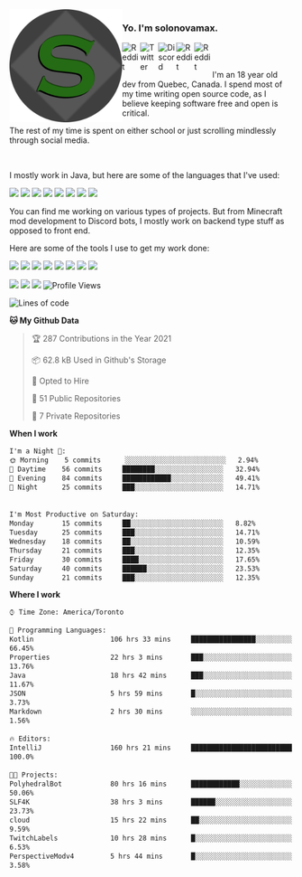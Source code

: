 <!-- dummy -->

<img align="left" alt="Avatar" width="200px" src="https://raw.githubusercontent.com/solonovamax/solonovamax/main/solonovamax-circle.png" />

### Yo. I'm solonovamax.

<a href="https://gitlab.com/solonovamax">
    <img align="left" alt="Reddit" width="32px" src="https://img.icons8.com/color/2x/gitlab.png">
</a>

<a href="https://twitter.com/solonovamax">
    <img align="left" alt="Twitter" width="32px" src="https://img.icons8.com/color/2x/twitter.png">
</a>

<a href="https://discord.gg/YFSQ4cF">
    <img align="left" alt="Discord" width="32px" src="https://img.icons8.com/color/2x/discord-logo.png">
</a>

<!-- <a href="https://twitch.tv/solonovamax">
    <img align="left" alt="Twitch" width="32px" src="https://img.icons8.com/color/2x/twitch.png">
</a> -->

<a href="https://reddit.com/u/solonovamax">
    <img align="left" alt="Reddit" width="32px" src="https://img.icons8.com/color/2x/reddit.png">
</a>

<a href="https://www.youtube.com/channel/UCTxCeyGu41WfEBT8mXpjHMA">
    <img align="left" alt="Reddit" width="32px" src="https://img.icons8.com/color/2x/youtube.png">
</a>

<!-- <a href="https://open.spotify.com/user/solonovamax">
    <img align="left" alt="Spotify" width="32px" src="https://img.icons8.com/color/2x/spotify.png">
</a> -->

<br />
<br />

I'm an 18 year old dev from Quebec, Canada.
I spend most of my time writing open source code, as I believe keeping software free and open is critical.

The rest of my time is spent on either school or just scrolling mindlessly through social media.

<br/>

I mostly work in Java, but here are some of the languages that I've used:

<code><img height="20" src="https://img.icons8.com/color/1x/java-coffee-cup-logo.png"></code>
<code><img height="20" src="https://img.icons8.com/color/1x/kotlin.png"></code>
<code><img height="20" src="https://img.icons8.com/color/1x/javascript.png"></code>
<code><img height="20" src="https://img.icons8.com/color/1x/nodejs.png"></code>
<code><img height="20" src="https://img.icons8.com/color/1x/python.png"></code>
<code><img height="20" src="https://img.icons8.com/color/1x/html-5.png"></code>
<code><img height="20" src="https://img.icons8.com/color/1x/css3.png"></code>
<code><img height="20" src="https://img.icons8.com/color/1x/graphql.png"></code>

You can find me working on various types of projects.
But from Minecraft mod development to Discord bots, I mostly work on backend type stuff as opposed to front end.

Here are some of the tools I use to get my work done:

<code><img height="20" src="https://img.icons8.com/material/1x/intellij-idea.png"></code>
<code><img height="20" src="https://img.icons8.com/color/1x/git.png"></code>
<code><img height="20" src="https://img.icons8.com/color/1x/docker.png"></code>
<code><img height="20" src="https://img.icons8.com/color/1x/linux.png"></code>
<code><img height="20" src="https://img.icons8.com/color/1x/mongodb.png"></code>
<code><img height="20" src="https://img.icons8.com/metro/1x/mysql.png"></code>
<code><img height="20" src="https://img.icons8.com/fluent/1x/console.png"></code>
<code><img height="20" src="https://img.icons8.com/color/1x/open-source.png"></code>

![](https://img.shields.io/badge/OS-Linux-informational?style=flat&logo=Arch%20Linux&logoColor=white&color=007ec6)
![](https://img.shields.io/badge/Editor-IntelliJ%20Idea-informational?style=flat&logo=IntelliJ%20Idea&logoColor=white&color=007ec6)
![](https://img.shields.io/badge/Main%20Languages-Java%20%26%20Kotlin-informational?style=flat&logo=Java&logoColor=white&color=007ec6)
![Profile Views](https://komarev.com/ghpvc/?username=solonovamax&color=blue&style=flat)








<!--START_SECTION:waka-->
![Lines of code](https://img.shields.io/badge/From%20Hello%20World%20I%27ve%20Written-29850%20lines%20of%20code-blue)

**🐱 My Github Data** 

> 🏆 287 Contributions in the Year 2021
 > 
> 📦 62.8 kB Used in Github's Storage 
 > 
> 💼 Opted to Hire
 > 
> 📜 51 Public Repositories 
 > 
> 🔑 7 Private Repositories  
 > 
**When I work** 

```text
I'm a Night 🦉: 
🌞 Morning    5 commits      ░░░░░░░░░░░░░░░░░░░░░░░░░   2.94% 
🌆 Daytime    56 commits     ████████░░░░░░░░░░░░░░░░░   32.94% 
🌃 Evening    84 commits     ████████████░░░░░░░░░░░░░   49.41% 
🌙 Night      25 commits     ███░░░░░░░░░░░░░░░░░░░░░░   14.71%


I'm Most Productive on Saturday: 
Monday       15 commits     ██░░░░░░░░░░░░░░░░░░░░░░░   8.82% 
Tuesday      25 commits     ███░░░░░░░░░░░░░░░░░░░░░░   14.71% 
Wednesday    18 commits     ██░░░░░░░░░░░░░░░░░░░░░░░   10.59% 
Thursday     21 commits     ███░░░░░░░░░░░░░░░░░░░░░░   12.35% 
Friday       30 commits     ████░░░░░░░░░░░░░░░░░░░░░   17.65% 
Saturday     40 commits     ██████░░░░░░░░░░░░░░░░░░░   23.53% 
Sunday       21 commits     ███░░░░░░░░░░░░░░░░░░░░░░   12.35%

```


**Where I work** 

```text
⌚︎ Time Zone: America/Toronto

💬 Programming Languages: 
Kotlin                   106 hrs 33 mins     ████████████████░░░░░░░░░   66.45% 
Properties               22 hrs 3 mins       ███░░░░░░░░░░░░░░░░░░░░░░   13.76% 
Java                     18 hrs 42 mins      ███░░░░░░░░░░░░░░░░░░░░░░   11.67% 
JSON                     5 hrs 59 mins       █░░░░░░░░░░░░░░░░░░░░░░░░   3.73% 
Markdown                 2 hrs 30 mins       ░░░░░░░░░░░░░░░░░░░░░░░░░   1.56%

🔥 Editors: 
IntelliJ                 160 hrs 21 mins     █████████████████████████   100.0%

🐱‍💻 Projects: 
PolyhedralBot            80 hrs 16 mins      ████████████░░░░░░░░░░░░░   50.06% 
SLF4K                    38 hrs 3 mins       ██████░░░░░░░░░░░░░░░░░░░   23.73% 
cloud                    15 hrs 22 mins      ██░░░░░░░░░░░░░░░░░░░░░░░   9.59% 
TwitchLabels             10 hrs 28 mins      █░░░░░░░░░░░░░░░░░░░░░░░░   6.53% 
PerspectiveModv4         5 hrs 44 mins       █░░░░░░░░░░░░░░░░░░░░░░░░   3.58%

```


<!--END_SECTION:waka-->

<!--
**solonovamax/solonovamax** is a ✨ _special_ ✨ repository because its `README.md` (this file) appears on your GitHub profile.

Here are some ideas to get you started:

- 🔭 I’m currently working on ...
- 🌱 I’m currently learning ...
- 👯 I’m looking to collaborate on ...
- 🤔 I’m looking for help with ...
- 💬 Ask me about ...
- 📫 How to reach me: ...
- 😄 Pronouns: ...
- ⚡ Fun fact: ...
-->
